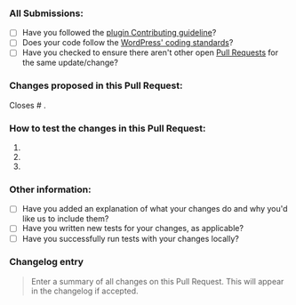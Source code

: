 ### All Submissions:

* [ ] Have you followed the [plugin Contributing guideline](https://github.com/oidc-wp/openid-connect-generic/blob/dev/.github/CONTRIBUTING.md)?
* [ ] Does your code follow the [WordPress' coding standards](https://make.wordpress.org/core/handbook/best-practices/coding-standards/)?
* [ ] Have you checked to ensure there aren't other open [Pull Requests](../pulls) for the same update/change?

<!-- Mark completed items with an [x] -->

<!-- You can erase any parts of this template not applicable to your Pull Request. -->

### Changes proposed in this Pull Request:

<!-- Describe the changes made to this Pull Request and the reason for such changes. -->

Closes # .

### How to test the changes in this Pull Request:

1.
2.
3.

### Other information:

* [ ] Have you added an explanation of what your changes do and why you'd like us to include them?
* [ ] Have you written new tests for your changes, as applicable?
* [ ] Have you successfully run tests with your changes locally?

<!-- Mark completed items with an [x] -->

### Changelog entry

> Enter a summary of all changes on this Pull Request. This will appear in the changelog if accepted.
